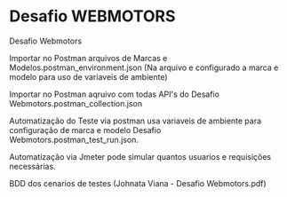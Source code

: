 # Desafio WEBMOTORS
Desafio Webmotors

Importar no Postman arquivos de Marcas e Modelos.postman_environment.json (Na arquivo e configurado a marca e modelo para uso de variaveis de ambiente)

Importar no Postman aqruivo com todas API's do Desafio Webmotors.postman_collection.json

Automatização do Teste via postman usa variaveis de ambiente para configuração de marca e modelo Desafio Webmotors.postman_test_run.json.

Automatização via Jmeter pode simular quantos usuarios e requisições necessárias.


BDD dos cenarios de testes (Johnata Viana - Desafio Webmotors.pdf)
